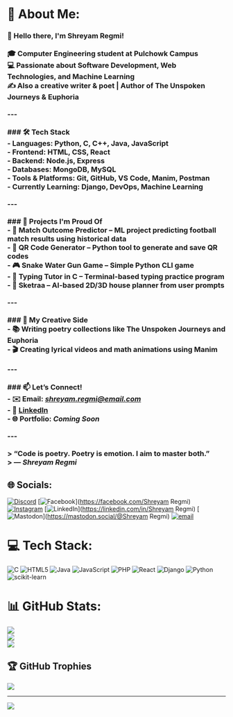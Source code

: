 # 💫 About Me:
### 👋 Hello there, I'm **Shreyam Regmi**!<br><br>🎓 **Computer Engineering student** at **Pulchowk Campus**  <br>💻 Passionate about **Software Development**, **Web Technologies**, and **Machine Learning**  <br>✍️ Also a creative writer & poet | Author of **The Unspoken Journeys** & **Euphoria**<br><br>---<br><br>### 🛠️ Tech Stack<br>- **Languages**: **Python**, **C**, **C++**, **Java**, **JavaScript**  <br>- **Frontend**: **HTML**, **CSS**, **React**  <br>- **Backend**: **Node.js**, **Express**  <br>- **Databases**: **MongoDB**, **MySQL**  <br>- **Tools & Platforms**: **Git**, **GitHub**, **VS Code**, **Manim**, **Postman**  <br>- **Currently Learning**: **Django**, **DevOps**, **Machine Learning**<br><br>---<br><br>### 📌 Projects I'm Proud Of<br>- 🧠 **Match Outcome Predictor** – ML project predicting football match results using historical data  <br>- 🧾 **QR Code Generator** – Python tool to generate and save QR codes  <br>- 🎮 **Snake Water Gun Game** – Simple Python CLI game  <br>- 🎯 **Typing Tutor in C** – Terminal-based typing practice program  <br>- 📐 **Sketraa** – AI-based 2D/3D house planner from user prompts<br><br>---<br><br>### 📖 My Creative Side<br>- 📚 Writing poetry collections like **The Unspoken Journeys** and **Euphoria**  <br>- 🎬 Creating **lyrical videos** and **math animations** using **Manim**<br><br>---<br><br>### 📫 Let’s Connect!<br>- ✉️ **Email**: *shreyam.regmi@email.com*  <br>- 🔗 **[LinkedIn](https://www.linkedin.com/in/shreyam-regmi/)**  <br>- 🌐 **Portfolio**: *Coming Soon*<br><br>---<br><br>> “**Code is poetry. Poetry is emotion. I aim to master both.**”  <br>> — *Shreyam Regmi*<br>


## 🌐 Socials:
[![Discord](https://img.shields.io/badge/Discord-%237289DA.svg?logo=discord&logoColor=white)](https://discord.gg/nortcele347_9) [![Facebook](https://img.shields.io/badge/Facebook-%231877F2.svg?logo=Facebook&logoColor=white)](https://facebook.com/Shreyam Regmi) [![Instagram](https://img.shields.io/badge/Instagram-%23E4405F.svg?logo=Instagram&logoColor=white)](https://instagram.com/shreyam_regmi) [![LinkedIn](https://img.shields.io/badge/LinkedIn-%230077B5.svg?logo=linkedin&logoColor=white)](https://linkedin.com/in/Shreyam Regmi) [![Mastodon](https://img.shields.io/badge/-MASTODON-%232B90D9?logo=mastodon&logoColor=white)](https://mastodon.social/@Shreyam Regmi) [![email](https://img.shields.io/badge/Email-D14836?logo=gmail&logoColor=white)](mailto:shreyamregmi5@gmail.com) 

# 💻 Tech Stack:
![C](https://img.shields.io/badge/c-%2300599C.svg?style=for-the-badge&logo=c&logoColor=white) ![HTML5](https://img.shields.io/badge/html5-%23E34F26.svg?style=for-the-badge&logo=html5&logoColor=white) ![Java](https://img.shields.io/badge/java-%23ED8B00.svg?style=for-the-badge&logo=openjdk&logoColor=white) ![JavaScript](https://img.shields.io/badge/javascript-%23323330.svg?style=for-the-badge&logo=javascript&logoColor=%23F7DF1E) ![PHP](https://img.shields.io/badge/php-%23777BB4.svg?style=for-the-badge&logo=php&logoColor=white) ![React](https://img.shields.io/badge/react-%2320232a.svg?style=for-the-badge&logo=react&logoColor=%2361DAFB) ![Django](https://img.shields.io/badge/django-%23092E20.svg?style=for-the-badge&logo=django&logoColor=white) ![Python](https://img.shields.io/badge/python-3670A0?style=for-the-badge&logo=python&logoColor=ffdd54) ![scikit-learn](https://img.shields.io/badge/scikit--learn-%23F7931E.svg?style=for-the-badge&logo=scikit-learn&logoColor=white)
# 📊 GitHub Stats:
![](https://github-readme-stats.vercel.app/api?username=Nortcele7&theme=dark&hide_border=false&include_all_commits=false&count_private=false)<br/>
![](https://nirzak-streak-stats.vercel.app/?user=Nortcele7&theme=dark&hide_border=false)<br/>
![](https://github-readme-stats.vercel.app/api/top-langs/?username=Nortcele7&theme=dark&hide_border=false&include_all_commits=false&count_private=false&layout=compact)

## 🏆 GitHub Trophies
![](https://github-profile-trophy.vercel.app/?username=Nortcele7&theme=radical&no-frame=false&no-bg=true&margin-w=4)

---
[![](https://visitcount.itsvg.in/api?id=Nortcele7&icon=0&color=0)](https://visitcount.itsvg.in)

<!-- Proudly created with GPRM ( https://gprm.itsvg.in ) -->
